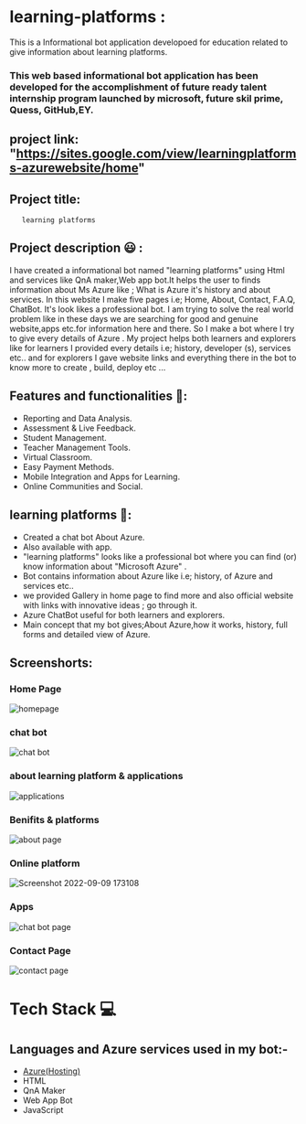 # learning-platforms :
This is a Informational bot application developoed for education related to give information about learning platforms.
### This web based informational bot application has been developed for the accomplishment of future ready talent internship program launched by microsoft, future skil prime, Quess, GitHub,EY.

## project link: "https://sites.google.com/view/learningplatforms-azurewebsite/home"

## Project title: 
       learning platforms
       
## Project description 😃 :      
I have created a informational bot named "learning platforms" using Html and services like QnA maker,Web app bot.It helps the user to finds information about Ms Azure like ; What is Azure it's history and about services. In this website I make five pages i.e; Home, About, Contact, F.A.Q, ChatBot. It's look likes a professional bot. I am trying to solve the real world problem like in these days we are searching for  good and genuine website,apps etc.for information here and there. So I make a bot where I try to give every details of Azure . My project helps both learners and explorers like for learners I provided every details i.e; history, developer (s), services etc.. and for explorers I gave website links and everything there in the bot to know more to create , build, deploy etc ...                    

## Features and functionalities 🧐:
- Reporting and Data Analysis.
- Assessment & Live Feedback.
- Student Management.
- Teacher Management Tools.
- Virtual Classroom.
- Easy Payment Methods.
- Mobile Integration and Apps for Learning.
- Online Communities and Social.

## learning platforms 💬: 
- Created a chat bot About Azure.
- Also available with app.
- "learning platforms" looks like a professional bot where you can find (or) know information about "Microsoft Azure" .
- Bot contains information about Azure like i.e; history, of Azure and services etc..
- we provided Gallery in home page to find more and also official website with links with innovative ideas ; go through it.
- Azure ChatBot useful for both learners and explorers.
- Main concept that my bot gives;About Azure,how it works, history, full forms and detailed view of Azure.

## Screenshorts:
### Home Page 
![homepage](https://user-images.githubusercontent.com/113120352/192824721-66bfe5f8-37c3-47a9-a858-503fdd8499e7.png)


### chat bot
![chat bot](https://user-images.githubusercontent.com/113120352/192858649-008a27ab-f82c-4697-8afe-2bbf1059229f.png)

### about learning platform & applications
![ applications](https://user-images.githubusercontent.com/113120352/192859870-234ce817-67e5-47d0-997f-1b2c62ee4eb7.jpg)

### Benifits & platforms
![about page](https://user-images.githubusercontent.com/113120352/192860280-cbcb0e92-758c-4051-92e5-bbaf04c7f51a.png)

### Online platform
![Screenshot 2022-09-09 173108](https://user-images.githubusercontent.com/113120352/192861452-39e3f5db-3bf4-4799-bfee-8e4f44683361.png)

### Apps
![chat bot page](https://user-images.githubusercontent.com/113120352/192861752-cdea0974-ddf0-455b-8af0-e98e1248a208.png)

### Contact Page
![contact page](https://user-images.githubusercontent.com/110820099/189347309-78addadc-e569-4368-aa44-0899923d0d6e.png)



# Tech Stack 💻

## Languages and Azure services used in my bot:-

- [Azure(Hosting)](https://azure.microsoft.com/en-in/features/azure-portal/)
- HTML
- QnA Maker
- Web App Bot
- JavaScript

